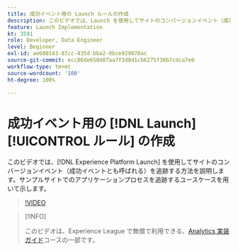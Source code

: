```yaml
---
title: 成功イベント用の Launch ルールの作成
description: このビデオでは、Launch を使用してサイトのコンバージョンイベント（成功イベントとも呼ばれる）を追跡する方法を説明します。サンプルサイトでのアプリケーションプロセスを追跡するユースケースを用いて示します。
feature: Launch Implementation
kt: 3591
role: Developer, Data Engineer
level: Beginner
exl-id: ae600143-87cc-435d-bba2-0bce929070ac
source-git-commit: ecc86de650d87aa7f3d8d1cb6275f38b7cdca7e0
workflow-type: tm+mt
source-wordcount: '100'
ht-degree: 100%

---
```


# 成功イベント用の [!DNL Launch] [!UICONTROL ルール] の作成

このビデオでは、[!DNL Experience Platform Launch] を使用してサイトのコンバージョンイベント（成功イベントとも呼ばれる）を追跡する方法を説明します。サンプルサイトでのアプリケーションプロセスを追跡するユースケースを用いて示します。

>[!VIDEO](https://video.tv.adobe.com/v/28778/?quality=12&learn=on)

>[!INFO]
>
> このビデオは、Experience League で無償で利用できる、[Analytics 実装ガイド](https://experienceleague.adobe.com/?recommended=Analytics-D-1-2019.1)コースの一部です。